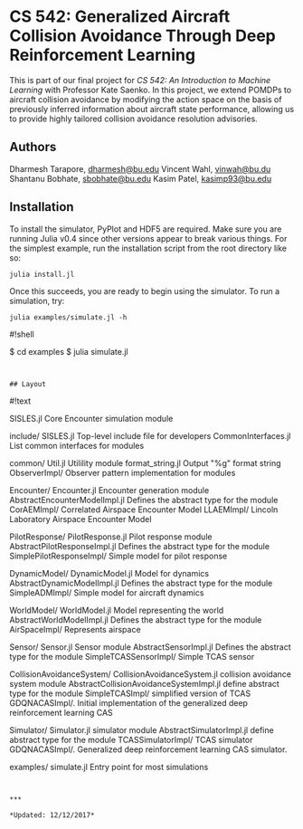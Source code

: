 # CS 542: Generalized Aircraft Collision Avoidance Through Deep Reinforcement Learning

This is part of our final project for <i>CS 542: An Introduction to Machine Learning</i> with Professor Kate Saenko. In this project, we extend POMDPs to aircraft collision avoidance by modifying the action space on the basis of previously inferred information about aircraft state performance, allowing us to provide highly tailored collision avoidance resolution advisories.

## Authors

Dharmesh Tarapore, dharmesh@bu.edu
Vincent Wahl, vinwah@bu.du
Shantanu Bobhate, sbobhate@bu.edu
Kasim Patel, kasimp93@bu.edu

## Installation

To install the simulator, PyPlot and HDF5 are required. Make sure you are running Julia v0.4 since other versions appear to break various things. For the simplest example, run the installation script from the root directory like so:

```
julia install.jl

```

Once this succeeds, you are ready to begin using the simulator. To run a simulation, try:

```
julia examples/simulate.jl -h
```

#!shell

$ cd examples
$ julia simulate.jl

```


## Layout

```
#!text

SISLES.jl                           Core Encounter simulation module

include/
    SISLES.jl                       Top-level include file for developers
    CommonInterfaces.jl             List common interfaces for modules

common/
    Util.jl                         Utilility module
    format_string.jl                Output "%g" format string
    ObserverImpl/                   Observer pattern implementation for modules

Encounter/
    Encounter.jl                    Encounter generation module
    AbstractEncounterModelImpl.jl   Defines the abstract type for the module
    CorAEMImpl/                     Correlated Airspace Encounter Model
    LLAEMImpl/                      Lincoln Laboratory Airspace Encounter Model

PilotResponse/
    PilotResponse.jl                Pilot response module
    AbstractPilotResponseImpl.jl    Defines the abstract type for the module
    SimplePilotResponseImpl/        Simple model for pilot response

DynamicModel/
    DynamicModel.jl                 Model for dynamics
    AbstractDynamicModelImpl.jl     Defines the abstract type for the module
    SimpleADMImpl/                  Simple model for aircraft dynamics

WorldModel/
    WorldModel.jl                   Model representing the world
    AbstractWorldModelImpl.jl       Defines the abstract type for the module
    AirSpaceImpl/                   Represents airspace

Sensor/
    Sensor.jl                       Sensor module
    AbstractSensorImpl.jl           Defines the abstract type for the module
    SimpleTCASSensorImpl/           Simple TCAS sensor

CollisionAvoidanceSystem/
    CollisionAvoidanceSystem.jl     collision avoidance system module
    AbstractCollisionAvoidanceSystemImpl.jl define abstract type for the module
    SimpleTCASImpl/                 simplified version of TCAS
    GDQNACASImpl/.                  Initial implementation of the generalized deep reinforcement learning CAS

Simulator/
    Simulator.jl                    simulator module
    AbstractSimulatorImpl.jl        define abstract type for the module
    TCASSimulatorImpl/              TCAS simulator
    GDQNACASImpl/.                  Generalized deep reinforcement learning CAS simulator.

examples/
    simulate.jl                     Entry point for most simulations
```


***

*Updated: 12/12/2017*
